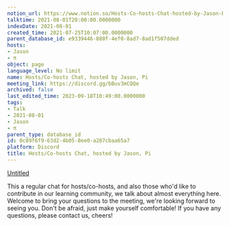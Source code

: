 ```yaml
---
notion_url: https://www.notion.so/Hosts-Co-hosts-Chat-hosted-by-Jason-Pi-0c89f6f963d24b058ee0a287cbaa65a7
talktime: 2021-08-01T20:00:00.0000000
indexDate: 2021-08-01
created_time: 2021-07-25T10:07:00.0000000
parent_database_id: e9339446-880f-4ef0-8ad7-8ad1f507dded
hosts:
- Jason
- π
object: page
language_level: No limit
name: Hosts/Co-hosts Chat, hosted by Jason, Pi
meeting_link: https://discord.gg/bBuv3mCQQe
archived: false
last_edited_time: 2023-09-18T10:49:00.0000000
tags:
- Talk
- 2021-08-01
- Jason
- π
parent_type: database_id
id: 0c89f6f9-63d2-4b05-8ee0-a287cbaa65a7
platform: Discord
title: Hosts/Co-hosts Chat, hosted by Jason, Pi
---
```




[Untitled](https://www.notion.so/cb083fc4f0b7459aa5afe1900ef25a1f)   


This a regular chat for hosts/co-hosts, and also those who'd like to contribute in our learning community, we talk about almost everything here. Welcome to bring your questions to the meeting, we're looking forward to seeing you. Don't be afraid, just make yourself comfortable!
If you have any questions, please contact us, cheers!







